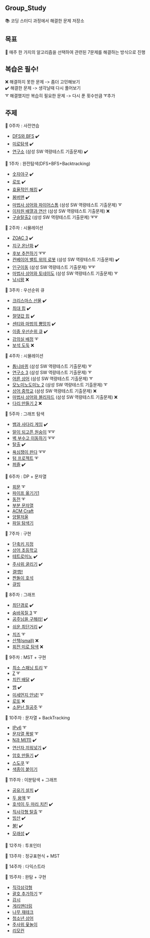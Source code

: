 ## Group_Study
📚 코딩 스터디 과정에서 해결한 문제 저장소

## 목표
🥇 매주 한 가지의 알고리즘을 선택하여 관련된 7문제를 해결하는 방식으로 진행

## 복습은 필수!
❌ 해결하지 못한 문제 -> 좀더 고민해보기\
✔️ 해결한 문제 -> 생각날때 다시 풀어보기\
➰ 해결했지만 복습히 필요한 문제 -> 다시 푼 횟수만큼 ➰추가

## 주제
🔸 0주차 : 사전연습
  - [DFS와 BFS](https://www.acmicpc.net/problem/1260) ✔️
  - [미로탐색](https://www.acmicpc.net/problem/2178) ✔️
  - [연구소](https://www.acmicpc.net/problem/14502) (삼성 SW 역량테스트 기출문제) ✔️

🔹 1주차 : 완전탐색(DFS+BFS+Backtracking)
  - [숫자야구](https://www.acmicpc.net/problem/2503) ✔️
  - [로또](https://www.acmicpc.net/problem/6603) ✔️
  - [효율적인 해킹](https://www.acmicpc.net/problem/1325) ✔️
  - [봄버맨](https://www.acmicpc.net/problem/16918) ✔️
  - [마법사 상어와 파이어스톰](https://www.acmicpc.net/problem/20058) (삼성 SW 역량테스트 기출문제) ➰
  - [이차원 배열과 연산](https://www.acmicpc.net/problem/17140) (삼성 SW 역량테스트 기출문제) ❌
  - [구슬탈출2](https://www.acmicpc.net/problem/13460) (삼성 SW 역량테스트 기출문제) ➰➰

🔸 2주차 : 시뮬레이션
  - [ZOAC 3](https://www.acmicpc.net/problem/20436) ✔️
  - [지구 온난화](https://www.acmicpc.net/problem/5212) ✔️
  - [후보 추천하기](https://www.acmicpc.net/problem/1713) ➰➰
  - [컨베이어 밸트 위의 로봇](https://www.acmicpc.net/problem/20055) (삼성 SW 역량테스트 기출문제) ✔️
  - [인구이동](https://www.acmicpc.net/problem/16234) (삼성 SW 역량테스트 기출문제) ➰➰
  - [마법사 상어와 토네이도](https://www.acmicpc.net/problem/20057) (삼성 SW 역량테스트 기출문제) ➰
  - [낚시왕](https://www.acmicpc.net/problem/17143) ❌

🔹 3주차 : 우선순위 큐
  - [크리스마스 선물](https://www.acmicpc.net/problem/14235) ✔️
  - [최대 힙](https://www.acmicpc.net/problem/11279) ✔️
  - [절댓값 힙](https://www.acmicpc.net/problem/11286) ✔️
  - [센티와 마법의 뿅망치](https://www.acmicpc.net/problem/19638) ✔️
  - [이중 우선순위 큐](https://www.acmicpc.net/problem/7662) ✔️
  - [강의실 배정](https://www.acmicpc.net/problem/11000) ➰
  - [보석 도둑](https://www.acmicpc.net/problem/1202) ❌

🔸 4주차 : 시뮬레이션
  - [톱니바퀴](https://www.acmicpc.net/problem/14891) (삼성 SW 역량테스트 기출문제) ➰
  - [연구소 3](https://www.acmicpc.net/problem/17142) (삼성 SW 역량테스트 기출문제) ➰
  - [어른 상어](https://www.acmicpc.net/problem/19237) (삼성 SW 역량테스트 기출문제) ➰
  - [모노미노도미노 2](https://www.acmicpc.net/problem/20061) (삼성 SW 역량테스트 기출문제) ➰
  - [상어 중학교](https://www.acmicpc.net/problem/21609) (삼성 SW 역량테스트 기출문제) ❌
  - [마법사 상어와 블리자드](https://www.acmicpc.net/problem/21611) (삼성 SW 역량테스트 기출문제) ❌
  - [다리 만들기 2](https://www.acmicpc.net/problem/17472) ❌

🔹 5주차 : 그래프 탐색
  - [뱀과 사다리 게임](https://www.acmicpc.net/problem/16928) ✔️
  - [말이 되고픈 원숭이](https://www.acmicpc.net/problem/1600) ➰➰
  - [벽 부수고 이동하기](https://www.acmicpc.net/problem/2206) ➰➰
  - [탈출](https://www.acmicpc.net/problem/3055) ✔️
  - [욕심쟁이 판다](https://www.acmicpc.net/problem/1937) ➰➰
  - [텀 프로젝트](https://www.acmicpc.net/problem/9466) ➰
  - [퍼즐](https://www.acmicpc.net/problem/1525) ✔️ 

🔸 6주차 : DP + 문자열
  - [회문](https://www.acmicpc.net/problem/17609) ➰
  - [파이프 옮기기1](https://www.acmicpc.net/problem/17070)
  - [동전](https://www.acmicpc.net/problem/9084) ➰
  - [부분 문자열](https://www.acmicpc.net/problem/16916)
  - [ACM Craft](https://www.acmicpc.net/problem/1005)
  - [양팔저울](https://www.acmicpc.net/problem/2629)
  - [파일 탐색기](https://www.acmicpc.net/problem/20210)

🔹 7주차 : 구현  
  - [단축키 지정](https://www.acmicpc.net/problem/1283)   
  - [상어 초등학교](https://www.acmicpc.net/problem/21608)  
  - [테트로미노](https://www.acmicpc.net/problem/14500) ✔️
  - [주사위 굴리기](https://www.acmicpc.net/problem/14499) ✔️
  - [결!합!](https://www.acmicpc.net/problem/16722)  
  - [짠돌이 호석](https://www.acmicpc.net/problem/21277)  
  - [큐빙](https://www.acmicpc.net/problem/5373)  
  
🔸 8주차 : 그래프

  - [최단경로](https://www.acmicpc.net/problem/1753) ✔️
  - [숨바꼭질 3](https://www.acmicpc.net/problem/13549) ➰
  - [공주님을 구해라!](https://www.acmicpc.net/problem/17836) ✔️
  - [쉬운 최단거리](https://www.acmicpc.net/problem/14940) ✔️
  - [치즈](https://www.acmicpc.net/problem/2638) ➰
  - [산책(small)](https://www.acmicpc.net/problem/22868) ❌
  - [회전 미로 탐색](https://www.acmicpc.net/problem/22949) ❌

🔹 9주차 : MST + 구현  
  
  - [최소 스패닝 트리](https://www.acmicpc.net/group/practice/12546/10) ➰
  - [Z](https://www.acmicpc.net/problem/1074) ➰
  - [치킨 배달](https://www.acmicpc.net/problem/15686) ✔️
  - [뱀](https://www.acmicpc.net/problem/3190) ✔️
  - [미세먼지 안녕!](https://www.acmicpc.net/problem/17144) ➰
  - [로또](https://www.acmicpc.net/problem/1726) ❌
  - [소문난 칠공주](https://www.acmicpc.net/problem/1941) ➰

🔸 10주차 : 문자열 + BackTracking

  - [IPv6](https://www.acmicpc.net/problem/3107) ➰
  - [문자열 폭발](https://www.acmicpc.net/problem/9935) ➰
  - [N과 M(11)](https://www.acmicpc.net/problem/15665) ✔️
  - [연산자 끼워넣기](https://www.acmicpc.net/problem/14888) ✔️
  - [암호 만들기](https://www.acmicpc.net/problem/1759) ✔️
  - [스도쿠](https://www.acmicpc.net/problem/2580) ➰
  - [색종이 붙이기](https://www.acmicpc.net/problem/17136)

🔹 11주차 : 이분탐색 + 그래프

  - [공유기 설치](https://www.acmicpc.net/problem/2110) ✔️
  - [두 용액](https://www.acmicpc.net/problem/2470) ➰
  - [호석이 두 마리 치킨](https://www.acmicpc.net/problem/21278) ✔️
  - [직사각형 탈출](https://www.acmicpc.net/problem/16973) ➰
  - [빙산](https://www.acmicpc.net/problem/2573) ✔️
  - [불!](https://www.acmicpc.net/problem/4179) ✔️
  - [모래성](https://www.acmicpc.net/problem/10711) ✔️

🔸 12주차 : 투포인터

🔹 13주차 : 정규표현식 + MST

🔸 14주차 : 다익스트라

🔹 15주차 : 완탐 + 구현

  - [직각삼각형](https://www.acmicpc.net/problem/1711)
  - [괄호 추가하기](https://www.acmicpc.net/problem/16637) ➰
  - [감시](https://www.acmicpc.net/problem/15683)
  - [게리맨더링](https://www.acmicpc.net/problem/17471)
  - [나무 재테크](https://www.acmicpc.net/problem/16235)
  - [청소년 상어](https://www.acmicpc.net/problem/19236)
  - [주사위 윷놀이](https://www.acmicpc.net/problem/17825)
  - [리모컨](https://www.acmicpc.net/problem/1107)
